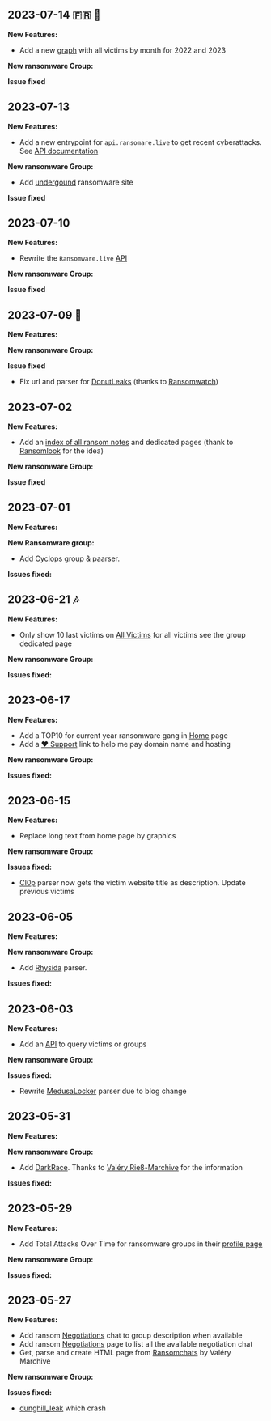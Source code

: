 
## 2023-07-14 🇫🇷 🎉


**New Features:**

- Add a new [graph](stats) with all victims by month for 2022 and 2023 

**New ransomware Group:**

**Issue fixed**

## 2023-07-13

**New Features:**

- Add a new entrypoint for `api.ransomare.live` to get recent cyberattacks. See [API documentation](https://api.ransomware.live/apidocs)

**New ransomware Group:**

-  Add [undergound](group/underground) ransomware site 

**Issue fixed**

## 2023-07-10

**New Features:**

- Rewrite the `Ransomware.live` [API](https://api.ransomware.live/apidocs)

**New ransomware Group:**

**Issue fixed**

## 2023-07-09 🎂

**New Features:**

**New ransomware Group:**

**Issue fixed**

- Fix url and parser for [DonutLeaks](group/donutleaks.md) (thanks to [Ransomwatch](https://github.com/joshhighet/ransomwatch/commit/7b12aea47056bc49306882b6c9d537116d15c5c4))

## 2023-07-02

**New Features:**

- Add an [index of all ransom notes](ransomnotes) and dedicated pages (thank to [Ransomlook](https://github.com/ransomlook) for the idea) 

**New ransomware Group:**

**Issue fixed**

## 2023-07-01

**New Features:**

**New Ransomware group:**

- Add [Cyclops](group/cyclops) group & paarser.

**Issues fixed:** 

## 2023-06-21 🎶

**New Features:**

- Only show 10 last victims on [All Victims](allvictims) for all victims see the group dedicated page

**New ransomware Group:**

**Issues fixed:**


## 2023-06-17

**New Features:**

- Add a TOP10 for current year ransomware gang in [Home](README) page
- Add a [❤️ Support](about?id=%e2%9d%a4%ef%b8%8f-support) link to help me pay domain name and hosting 

**New ransomware Group:**

**Issues fixed:**


## 2023-06-15

**New Features:**

- Replace long text from home page by graphics 

**New ransomware Group:**

**Issues fixed:**

- [Cl0p](profiles?id=clop) parser now gets the victim website title as description. Update previous victims


## 2023-06-05

**New Features:**

**New ransomware Group:**

- Add [Rhysida](profiles?id=rhysida) parser.

**Issues fixed:**


## 2023-06-03

**New Features:**

- Add an [API](https://api.ransomware.live) to query victims or groups 

**New ransomware Group:**

**Issues fixed:**

- Rewrite [MedusaLocker](profiles?id=medusalocker) parser due to blog change


## 2023-05-31

**New Features:**

**New ransomware Group:**

- Add [DarkRace](profiles?id=darkrace). Thanks to [Valéry Rieß-Marchive](https://twitter.com/ValeryMarchive) for the information

**Issues fixed:**


## 2023-05-29 

**New Features:**

- Add Total Attacks Over Time for ransomware groups in their [profile page](profiles.md)

**New ransomware Group:**

**Issues fixed:**



## 2023-05-27 

**New Features:**

- Add ransom [Negotiations](negotiations.md) chat to group description when available 
- Add ransom [Negotiations](negotiations.md) page to list all the available negotiation chat 
- Get, parse and create HTML page from [Ransomchats](https://github.com/Casualtek/Ransomchats) by Valéry Marchive  

**New ransomware Group:**

**Issues fixed:**

- [dunghill_leak](profiles.md?id=dunghill_leak) which crash

